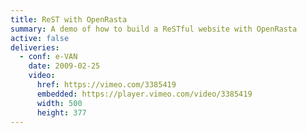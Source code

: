 ```yaml
---
title: ReST with OpenRasta
summary: A demo of how to build a ReSTful website with OpenRasta
active: false
deliveries:
  - conf: e-VAN
    date: 2009-02-25
    video:
      href: https://vimeo.com/3385419
      embedded: https://player.vimeo.com/video/3385419
      width: 500
      height: 377
---
```

